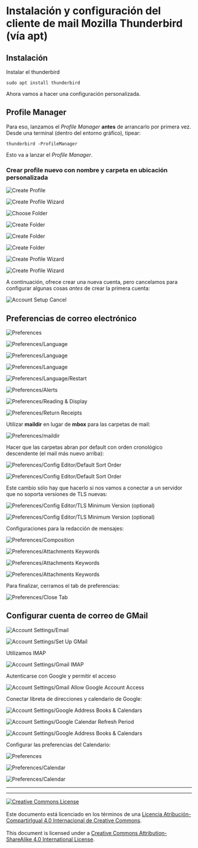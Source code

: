 # Instalación y configuración del cliente de mail Mozilla Thunderbird (vía apt)

## Instalación

Instalar el thunderbird
```
sudo apt install thunderbird
```
Ahora vamos a hacer una configuración personalizada.

## Profile Manager

Para eso, lanzamos el _Profile Manager_ **antes** de arrancarlo por primera vez.
Desde una terminal (dentro del entorno gráfico), tipear:
```
thunderbird -ProfileManager
```
Esto va a lanzar el _Profile Manager_.

### Crear profile nuevo con nombre y carpeta en ubicación personalizada

![Create Profile](img/thunderbird-01-create_profile.png)

![Create Profile Wizard](img/thunderbird-02-create_profile.png)

![Choose Folder](img/thunderbird-03-profile_choose_folder.png)

![Create Folder](img/thunderbird-04-profile_create_folder.png)

![Create Folder](img/thunderbird-05-profile_create_folder.png)

![Create Folder](img/thunderbird-06-profile_create_folder.png)

![Create Profile Wizard](img/thunderbird-07-create_profile.png)

![Create Profile Wizard](img/thunderbird-07-create_profile_b-start.png)

A continuación, ofrece crear una nueva cuenta, pero cancelamos para configurar
algunas cosas _antes_ de crear la primera cuenta:

![Account Setup Cancel](img/thunderbird-08-account_setup_cancel.png)

## Preferencias de correo electrónico

![Preferences](img/thunderbird-09-preferences.png)

![Preferences/Language](img/thunderbird-10-preferences_language.png)

![Preferences/Language](img/thunderbird-11-preferences_language.png)

![Preferences/Language](img/thunderbird-12-preferences_language.png)

![Preferences/Language/Restart](img/thunderbird-13-preferences_language-restart.png)

![Preferences/Alerts](img/thunderbird-14-preferences_alerts.png)

![Preferences/Reading & Display](img/thunderbird-15-preferences_reading.png)

![Preferences/Return Receipts](img/thunderbird-16-preferences_return_receipts.png)

Utilizar **maildir** en lugar de **mbox** para las carpetas de mail:

![Preferences/maildir](img/thunderbird-17-preferences_maildir.png)

Hacer que las carpetas abran por default con orden cronológico descendente (el
mail más nuevo arriba):

![Preferences/Config Editor/Default Sort Order](img/thunderbird-18-preferences_confedit_default_sort.png)

![Preferences/Config Editor/Default Sort Order](img/thunderbird-19-preferences_confedit_default_sort.png)

Este cambio sólo hay que hacerlo si nos vamos a conectar a un servidor que no
soporta versiones de TLS nuevas:

![Preferences/Config Editor/TLS Minimum Version (optional)](img/thunderbird-20-preferences_confedit_tls_version.png)

![Preferences/Config Editor/TLS Minimum Version (optional)](img/thunderbird-21-preferences_confedit_tls_version.png)

Configuraciones para la redacción de mensajes:

![Preferences/Composition](img/thunderbird-22-preferences_composition.png)

![Preferences/Attachments Keywords](img/thunderbird-23-preferences_attach_keywords.png)

![Preferences/Attachments Keywords](img/thunderbird-24-preferences_attach_keywords.png)

![Preferences/Attachments Keywords](img/thunderbird-25-preferences_attach_keywords.png)

Para finalizar, cerramos el tab de preferencias:

![Preferences/Close Tab](img/thunderbird-26-preferences_close.png)

## Configurar cuenta de correo de GMail

![Account Settings/Email](img/thunderbird-27-accountsettings_email.png)

![Account Settings/Set Up GMail](img/thunderbird-28-accountsettings_gmail.png)

Utilizamos IMAP

![Account Settings/Gmail IMAP](img/thunderbird-29-accountsettings_gmail_imap.png)

Autenticarse con Google y permitir el acceso

![Account Settings/Gmail Allow Google Account Access](img/thunderbird-30-accountsettings_gmail_allow.png)

Conectar libreta de direcciones y calendario de Google:

![Account Settings/Google Address Books & Calendars](img/thunderbird-31-accountsettings_gmail_addressbook_calendar.png)

![Account Settings/Google Calendar Refresh Period](img/thunderbird-32-accountsettings_gmail_calendar_refresh.png)

![Account Settings/Google Address Books & Calendars](img/thunderbird-33-accountsettings_gmail_addressbook_calendar.png)

Configurar las preferencias del Calendario:

![Preferences](img/thunderbird-09-preferences.png)

![Preferences/Calendar](img/thunderbird-34-preferences_calendar.png)

![Preferences/Calendar](img/thunderbird-35-preferences_calendar.png)


___
<!-- LICENSE -->
___
<a rel="licencia" href="https://creativecommons.org/licenses/by-sa/4.0/deed.es">
<img alt="Creative Commons License" style="border-width:0"
src="https://i.creativecommons.org/l/by-sa/4.0/88x31.png" /></a>
<br /><br />
Este documento está licenciado en los términos de una <a rel="licencia"
href="https://creativecommons.org/licenses/by-sa/4.0/deed.es">
Licencia Atribución-CompartirIgual 4.0 Internacional de Creative Commons</a>.
<br /><br />
This document is licensed under a <a rel="license" 
href="https://creativecommons.org/licenses/by-sa/4.0/deed.en">
Creative Commons Attribution-ShareAlike 4.0 International License</a>.
<!-- END --> 
